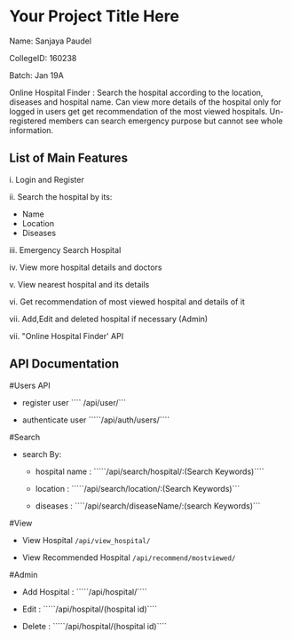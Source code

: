 # Your Project Title Here
Name: Sanjaya Paudel

CollegeID: 160238

Batch: Jan 19A

Online Hospital Finder : Search the hospital according to the location, diseases and hospital name. Can view more details of the hospital only for logged in users get get recommendation of the most viewed hospitals. Un-registered members can search emergency purpose but cannot see whole information.


## List of Main Features

i. Login and Register

ii. Search the hospital by its:
- Name
- Location
- Diseases

iii. Emergency Search Hospital

iv. View more hospital details and doctors

v. View nearest hospital and its details

vi. Get recommendation of most viewed hospital and details of it

vii. Add,Edit and deleted hospital if necessary (Admin)

vii. "Online Hospital Finder' API

## API Documentation

#Users API

- register user
   ```` /api/user/```

- authenticate user
  `````/api/auth/users/````


#Search

- search By:
    - hospital name : 
      `````/api/search/hospital/:(Search Keywords)````
      
    - location : 
      `````/api/search/location/:(Search Keywords)```
      
    - diseases : 
      ````/api/search/diseaseName/:(search Keywords)```
    
 #View
 
 - View Hospital
    ````/api/view_hospital/````
    
 - View Recommended Hospital
    ````/api/recommend/mostviewed/````
    
  #Admin
  
  - Add Hospital :
      `````/api/hospital/````
  
  - Edit :
     `````/api/hospital/(hospital id)````
  
  - Delete :
     `````/api/hospital/(hospital id)````
 


